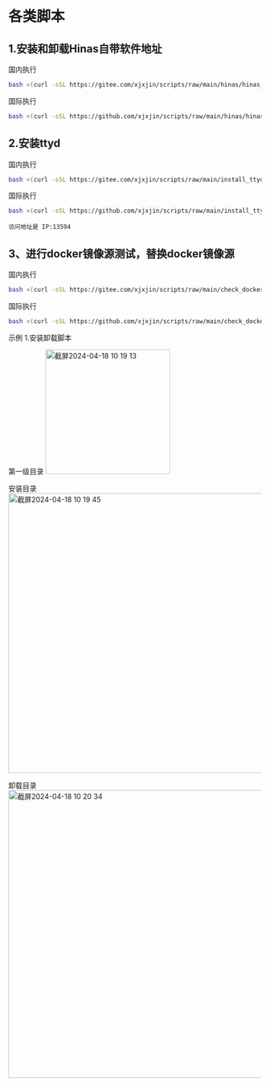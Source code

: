 # 各类脚本
## 1.安装和卸载Hinas自带软件地址

国内执行

```bash
bash <(curl -sSL https://gitee.com/xjxjin/scripts/raw/main/hinas/hinas_install_uninstall.sh)
```

国际执行
```bash
bash <(curl -sSL https://github.com/xjxjin/scripts/raw/main/hinas/hinas_install_uninstall.sh)
```

## 2.安装ttyd
国内执行
```bash
bash <(curl -sSL https://gitee.com/xjxjin/scripts/raw/main/install_ttyd.sh)
```

国际执行
```bash
bash <(curl -sSL https://github.com/xjxjin/scripts/raw/main/install_ttyd.sh)
```

`访问地址是 IP:13594`

## 3、进行docker镜像源测试，替换docker镜像源

国内执行
```bash
bash <(curl -sSL https://gitee.com/xjxjin/scripts/raw/main/check_docker_registry.sh)
```

国际执行
```bash
bash <(curl -sSL https://github.com/xjxjin/scripts/raw/main/check_docker_registry.sh)
```


示例 1.安装卸载脚本

第一级目录
<img width="248" alt="截屏2024-04-18 10 19 13" src="https://github.com/xjxjin/scripts/assets/35513148/a2011eb1-1d49-42a0-b18b-faa464826a9a">



安装目录
<img width="557" alt="截屏2024-04-18 10 19 45" src="https://github.com/xjxjin/scripts/assets/35513148/4ab71e2d-c978-485d-9721-9d3cd29200fb">


卸载目录
<img width="573" alt="截屏2024-04-18 10 20 34" src="https://github.com/xjxjin/scripts/assets/35513148/8df3fb12-074b-4642-a2d7-144742edcf69">





